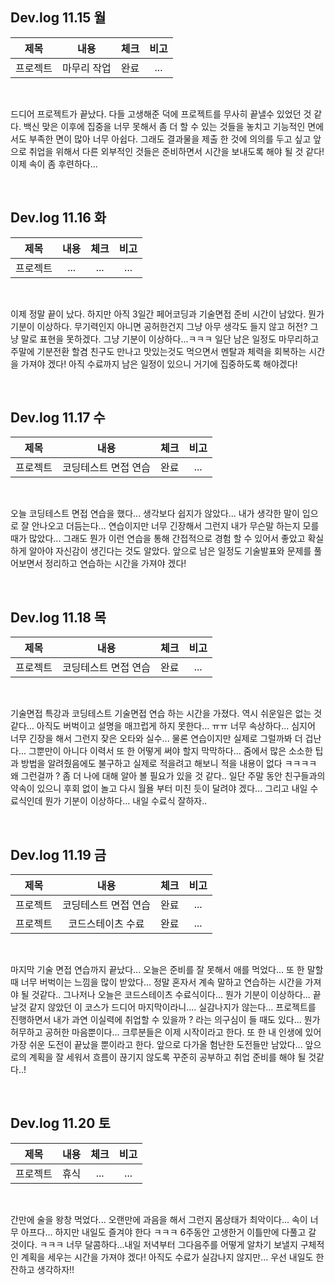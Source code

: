 ## Dev.log 11.15 월

  |제목|내용|체크|비고|
|:------:|:------:|:------:|:------:|
|프로젝트|마무리 작업|완료|...|

<br />

드디어 프로젝트가 끝났다. 다들 고생해준 덕에 프로젝트를 무사히 끝낼수 있었던 것 같다. 백신 맞은 이후에 집중을 너무 못해서 좀 더 할 수 있는 것들을 놓치고 기능적인 면에서도 부족한 면이 많아 너무 아쉽다. 그래도 결과물을 제출 한 것에 의의를 두고 싶고 앞으로 취업을 위해서 다른 외부적인 것들은 준비하면서 시간을 보내도록 해야 될 것 같다! 이제 속이 좀 후련하다...


<br />

## Dev.log 11.16 화

  |제목|내용|체크|비고|
|:------:|:------:|:------:|:------:|
|프로젝트|...|...|...|


<br />

이제 정말 끝이 났다. 하지만 아직 3일간 페어코딩과 기술면접 준비 시간이 남았다. 뭔가 기분이 이상하다. 무기력인지 아니면 공허한건지 그냥 아무 생각도 들지 않고 허전? 그냥 말로 표현을 못하겠다. 그냥 기분이 이상하다...ㅋㅋㅋ 일단 남은 일정도 마무리하고 주말에 기분전환 할겸 친구도 만나고 맛있는것도 먹으면서 멘탈과 체력을 회복하는 시간을 가져야 겠다! 아직 수료까지 남은 일정이 있으니 거기에 집중하도록 해야겠다!

<br />

## Dev.log 11.17 수

  |제목|내용|체크|비고|
|:------:|:------:|:------:|:------:|
|프로젝트|코딩테스트 면접 연습|완료|...|


<br />

오늘 코딩테스트 면접 연습을 했다... 생각보다 쉽지가 않았다... 내가 생각한 말이 입으로 잘 안나오고 더듬는다... 연습이지만 너무 긴장해서 그런지 내가 무슨말 하는지 모를 때가 많았다... 그래도 뭔가 이런 연습을 통해 간접적으로 경험 할 수 있어서 좋았고 확실하게 알아야 자신감이 생긴다는 것도 알았다. 앞으로 남은 일정도 기술발표와 문제를 풀어보면서 정리하고 연습하는 시간을 가져야 겠다!

<br />

## Dev.log 11.18 목

  |제목|내용|체크|비고|
|:------:|:------:|:------:|:------:|
|프로젝트|코딩테스트 면접 연습|완료|...|


<br />

기술면접 특강과 코딩테스트 기술면접 연습 하는 시간을 가졌다. 역시 쉬운일은 없는 것 같다... 아직도 버벅이고 설명을 매끄럽게 하지 못한다... ㅠㅠ 너무 속상하다... 심지어 너무 긴장을 해서 그런지 잦은 오타와 실수... 물론 연습이지만 실제로 그럴까봐 더 겁난다... 그뿐만이 아니다 이력서 또 한 어떻게 써야 할지 막막하다... 줌에서 많은 소소한 팁과 방법을 알려줬음에도 불구하고 실제로 적을려고 해보니 적을 내용이 없다 ㅋㅋㅋㅋ 왜 그런걸까 ? 좀 더 나에 대해 알아 볼 필요가 있을 것 같다.. 일단 주말 동안 친구들과의 약속이 있으니 후회 없이 놀고 다시 월욜 부터 미친 듯이 달려야 겠다... 그리고 내일 수료식인데 뭔가 기분이 이상하다... 내일 수료식 잘하자.. 

<br />

## Dev.log 11.19 금

  |제목|내용|체크|비고|
|:------:|:------:|:------:|:------:|
|프로젝트|코딩테스트 면접 연습|완료|...|
|프로젝트|코드스테이츠 수료|완료|...|


<br />

마지막 기술 면접 연습까지 끝났다... 오늘은 준비를 잘 못해서 애를 먹었다... 또 한 말할때 너무 버벅이는 느낌을 많이 받았다... 정말 혼자서 계속 말하고 연습하는 시간을 가져야 될 것같다.. 그나저나 오늘은 코드스테이츠 수료식이다... 뭔가 기분이 이상하다... 끝날것 같지 않았던 이 코스가 드디어 마지막이라니.... 실감나지가 않는다... 프로젝트를 진행하면서 내가 과연 이실력에 취업할 수 있을까 ? 라는 의구심이 들 때도 있다... 뭔가 허무하고 공허한 마음뿐이다... 크루분들은 이제 시작이라고 한다. 또 한 내 인생에 있어 가장 쉬운 도전이 끝났을 뿐이라고 한다. 앞으로 다가올 험난한 도전들만 남았다... 앞으로의 계획을 잘 세워서 흐름이 끊기지 않도록 꾸준히 공부하고 취업 준비를 해야 될 것같다..!

<br />

## Dev.log 11.20 토

  |제목|내용|체크|비고|
|:------:|:------:|:------:|:------:|
|프로젝트|휴식|...|...|


<br />

간만에 술을 왕창 먹었다... 오랜만에 과음을 해서 그런지 몸상태가 최악이다... 속이 너무 아프다... 하지만 내일도 즐겨야 한다 ㅋㅋㅋ 6주동안 고생한거 이틀만에 다풀고 갈 것이다. ㅋㅋㅋ 너무 달콤하다...내일 저녁부터 그다음주를 어떻게 알차기 보낼지 구체적인 계획을 세우는 시간을 가져야 겠다! 아직도 수료가 실감나지 않지만... 우선 내일도 한잔하고 생각하자!!